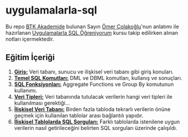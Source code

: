 # uygulamalarla-sql

Bu repo [BTK Akademide](https://www.btkakademi.gov.tr/portal/) bulunan Sayın [Ömer Çolakoğlu](https://www.linkedin.com/in/omercolakoglu/?originalSubdomain=tr)'nun anlatımı ile hazırlanan [Uygulamalarla SQL Öğreniyorum](https://www.btkakademi.gov.tr/portal/course/uygulamalarla-sql-ogreniyorum-8249#!/about) kursu takip edilirken alınan notları içermektedir.

## Eğitim İçeriği
1. **[Giriş:](https://github.com/ramisyk/tree/master/egitim-notlarim/uygulamalarla-sql/1-Giri%C5%9F)** Veri tabanı, sunucu ve ilişkisel veri tabanı gibi giriş konuları.
2. **[Temel SQL Komutları:](https://github.com/ramisyk/blob/master/egitim-notlarim/uygulamalarla-sql/2-TemelSQLKomutlar%C4%B1/)** DML ve DBML komutları, kullanış ve sonuçları.
3. **[SQL Fonksiyonları:](https://github.com/ramisyk/blob/master/egitim-notlarim/uygulamalarla-sql/3-SQLFonksiyonlar%C4%B1)** Aggregate Functions ve Group By komutunun kullanımı.
4. **[Veri Tipleri:](https://github.com/ramisyk/tree/master/egitim-notlarim/uygulamalarla-sql/4-VeriTipleri)** Veri tabanında tutulacak verilerin hangi veri tipleri ile kullanılması gerektiği...
5. **[İlişkisel Veri Tabanı:](https://github.com/tree/master/ramisyk/egitim-notlarim/uygulamalarla-sql/5-%C4%B0li%C5%9FkiselVeriTaban%C4%B1)** Birden fazla tabloda tekrarlı verilerin önüne geçmek için kullanılan tablolar arası bağlantılı yapıdır.
6. **[İlişkisel Tablolarda SQL Sorguları:](https://github.com/tree/master/ramisyk/egitim-notlarim/uygulamalarla-sql/6-%C4%B0li%C5%9FkiselTablolardaSorgular)** Farklı tablolarda istenilene uygun verilerin nasıl getirileceğini belirten SQL sorguları üzerinde çalışıldı.